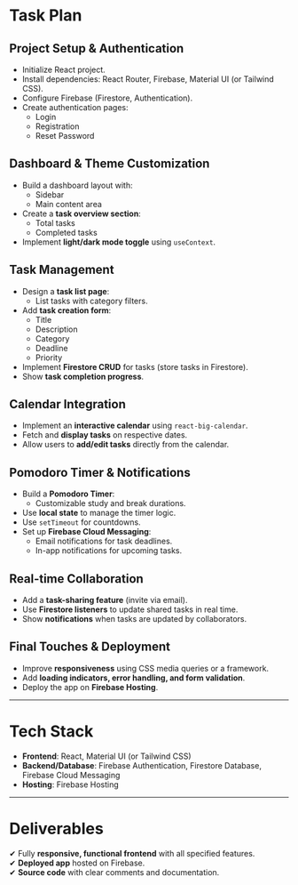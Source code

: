 # **Task Plan**

## **Project Setup & Authentication**
- Initialize React project.
- Install dependencies: React Router, Firebase, Material UI (or Tailwind CSS).
- Configure Firebase (Firestore, Authentication).
- Create authentication pages:
  - Login
  - Registration
  - Reset Password

## **Dashboard & Theme Customization**
- Build a dashboard layout with:
  - Sidebar
  - Main content area
- Create a **task overview section**:
  - Total tasks
  - Completed tasks
- Implement **light/dark mode toggle** using `useContext`.

## **Task Management**
- Design a **task list page**:
  - List tasks with category filters.
- Add **task creation form**:
  - Title
  - Description
  - Category
  - Deadline
  - Priority
- Implement **Firestore CRUD** for tasks (store tasks in Firestore).
- Show **task completion progress**.

## **Calendar Integration**
- Implement an **interactive calendar** using `react-big-calendar`.
- Fetch and **display tasks** on respective dates.
- Allow users to **add/edit tasks** directly from the calendar.

## **Pomodoro Timer & Notifications**
- Build a **Pomodoro Timer**:
  - Customizable study and break durations.
- Use **local state** to manage the timer logic.
- Use `setTimeout` for countdowns.
- Set up **Firebase Cloud Messaging**:
  - Email notifications for task deadlines.
  - In-app notifications for upcoming tasks.

## **Real-time Collaboration**
- Add a **task-sharing feature** (invite via email).
- Use **Firestore listeners** to update shared tasks in real time.
- Show **notifications** when tasks are updated by collaborators.

## **Final Touches & Deployment**
- Improve **responsiveness** using CSS media queries or a framework.
- Add **loading indicators, error handling, and form validation**.
- Deploy the app on **Firebase Hosting**.

---

# **Tech Stack**
- **Frontend**: React, Material UI (or Tailwind CSS)
- **Backend/Database**: Firebase Authentication, Firestore Database, Firebase Cloud Messaging
- **Hosting**: Firebase Hosting

---

# **Deliverables**
✔ Fully **responsive, functional frontend** with all specified features.  
✔ **Deployed app** hosted on Firebase.  
✔ **Source code** with clear comments and documentation.  
